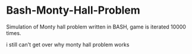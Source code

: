 Bash-Monty-Hall-Problem
=======================

Simulation of Monty hall problem written in BASH, game is iterated 10000 times.

i still can't get over why   monty hall problem  works
